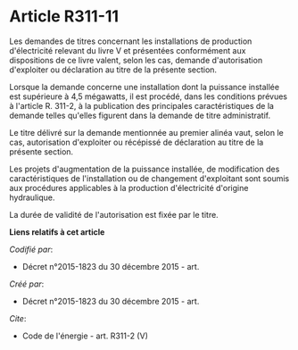 # Article R311-11

Les demandes de titres concernant les installations de production d'électricité relevant du livre V et présentées
conformément aux dispositions de ce livre valent, selon les cas, demande d'autorisation d'exploiter ou déclaration au titre
de la présente section. 

Lorsque la demande concerne une installation dont la puissance installée est supérieure à 4,5 mégawatts, il est procédé, dans
les conditions prévues à l'article R. 311-2, à la publication des principales caractéristiques de la demande telles qu'elles
figurent dans la demande de titre administratif. 

Le titre délivré sur la demande mentionnée au premier alinéa vaut, selon le cas, autorisation d'exploiter ou récépissé de
déclaration au titre de la présente section. 

Les projets d'augmentation de la puissance installée, de modification des caractéristiques de l'installation ou de changement
d'exploitant sont soumis aux procédures applicables à la production d'électricité d'origine hydraulique. 

La durée de validité de l'autorisation est fixée par le titre.

**Liens relatifs à cet article**

_Codifié par_:

  - Décret n°2015-1823 du 30 décembre 2015 - art.

_Créé par_:

  - Décret n°2015-1823 du 30 décembre 2015 - art.

_Cite_:

  - Code de l'énergie - art. R311-2 (V)
